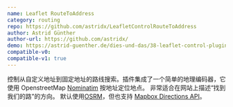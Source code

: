 ```yaml
---
name: Leaflet RouteToAddress
category: routing
repo: https://github.com/astridx/LeafletControlRouteToAddress
author: Astrid Günther
author-url: https://github.com/astridx/
demo: https://astrid-guenther.de/dies-und-das/38-leaflet-control-plugin-leafletcontrolroutetoaddress/
compatible-v0:
compatible-v1: true
---
```


控制从自定义地址到固定地址的路线搜索。插件集成了一个简单的地理编码器，它使用 OpenstreetMap <a href="https://nominatim.openstreetmap.org/">Nominatim</a> 按地址定位地点。 非常适合在网站上描述“找到我们的路”的方向。 默认使用<a href="http://project-osrm.org/">OSRM</a>，但也支持 <a href="https://docs.mapbox.com/api/">Mapbox Directions API</a>。
